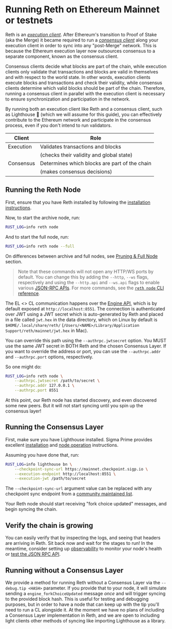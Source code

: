 # Running Reth on Ethereum Mainnet or testnets

Reth is an [_execution client_](https://ethereum.org/en/developers/docs/nodes-and-clients/#execution-clients). After Ethereum's transition to Proof of Stake (aka the Merge) it became required to run a [_consensus client_](https://ethereum.org/en/developers/docs/nodes-and-clients/#consensus-clients) along your execution client in order to sync into any "post-Merge" network. This is because the Ethereum execution layer now outsources consensus to a separate component, known as the consensus client.

Consensus clients decide what blocks are part of the chain, while execution clients only validate that transactions and blocks are valid in themselves and with respect to the world state. In other words, execution clients execute blocks and transactions and check their validity, while consensus clients determine which valid blocks should be part of the chain. Therefore, running a consensus client in parallel with the execution client is necessary to ensure synchronization and participation in the network.

By running both an execution client like Reth and a consensus client, such as Lighthouse 🦀 (which we will assume for this guide), you can effectively contribute to the Ethereum network and participate in the consensus process, even if you don't intend to run validators.

| Client      | Role                                             |
|-------------|--------------------------------------------------|
| Execution   | Validates transactions and blocks                |
|             | (checks their validity and global state)         |
| Consensus   | Determines which blocks are part of the chain    |
|             | (makes consensus decisions)                      |

## Running the Reth Node

First, ensure that you have Reth installed by following the [installation instructions][installation].

Now, to start the archive node, run:

```bash
RUST_LOG=info reth node
```

And to start the full node, run:
```bash
RUST_LOG=info reth node --full
```

On differences between archive and full nodes, see [Pruning & Full Node](./pruning.md#basic-concepts) section.

> Note that these commands will not open any HTTP/WS ports by default. You can change this by adding the `--http`, `--ws` flags, respectively and using the `--http.api` and `--ws.api` flags to enable various [JSON-RPC APIs](../jsonrpc/intro.md). For more commands, see the [`reth node` CLI reference](../cli/node.md).

The EL <> CL communication happens over the [Engine API](https://github.com/ethereum/execution-apis/blob/main/src/engine/common.md), which is by default exposed at `http://localhost:8551`. The connection is authenticated over JWT using a JWT secret which is auto-generated by Reth and placed in a file called `jwt.hex` in the data directory, which on Linux by default is `$HOME/.local/share/reth/` (`/Users/<NAME>/Library/Application Support/reth/mainnet/jwt.hex` in Mac).

You can override this path using the `--authrpc.jwtsecret` option. You MUST use the same JWT secret in BOTH Reth and the chosen Consensus Layer. If you want to override the address or port, you can use the `--authrpc.addr` and `--authrpc.port` options, respectively.

So one might do:

```bash
RUST_LOG=info reth node \
    --authrpc.jwtsecret /path/to/secret \
    --authrpc.addr 127.0.0.1 \
    --authrpc.port 8551
```

At this point, our Reth node has started discovery, and even discovered some new peers. But it will not start syncing until you spin up the consensus layer!

## Running the Consensus Layer

First, make sure you have Lighthouse installed. Sigma Prime provides excellent [installation](https://lighthouse-book.sigmaprime.io/installation.html) and [node operation](https://lighthouse-book.sigmaprime.io/run_a_node.html) instructions.

Assuming you have done that, run:

```bash
RUST_LOG=info lighthouse bn \
    --checkpoint-sync-url https://mainnet.checkpoint.sigp.io \
    --execution-endpoint http://localhost:8551 \
    --execution-jwt /path/to/secret
```

The `--checkpoint-sync-url` argument value can be replaced with any checkpoint sync endpoint from a [community maintained list](https://eth-clients.github.io/checkpoint-sync-endpoints/#mainnet). 

Your Reth node should start receiving "fork choice updated" messages, and begin syncing the chain.

## Verify the chain is growing

You can easily verify that by inspecting the logs, and seeing that headers are arriving in Reth. Sit back now and wait for the stages to run!
In the meantime, consider setting up [observability](./observability.md) to monitor your node's health or [test the JSON RPC API](../jsonrpc/intro.md).

<!-- TODO: Add more logs to help node operators debug any weird CL to EL messages! -->

[installation]: ./../installation/installation.md
[docs]: https://github.com/paradigmxyz/reth/tree/main/docs
[metrics]: https://github.com/paradigmxyz/reth/blob/main/docs/design/metrics.md#current-metrics

## Running without a Consensus Layer

We provide a method for running Reth without a Consensus Layer via the `--debug.tip <HASH>` parameter. If you provide that to your node, it will simulate sending a `engine_forkChoiceUpdated` message _once_ and will trigger syncing to the provided block hash. This is useful for testing and debugging purposes, but in order to have a node that can keep up with the tip you'll need to run a CL alongside it. At the moment we have no plans of including a Consensus Layer implementation in Reth, and we are open to including light clients other methods of syncing like importing Lighthouse as a library.

